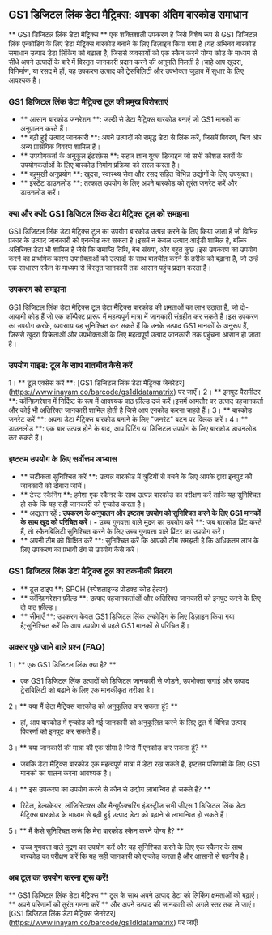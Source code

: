 ## GS1 डिजिटल लिंक डेटा मैट्रिक्स: आपका अंतिम बारकोड समाधान

** GS1 डिजिटल लिंक डेटा मैट्रिक्स ** एक शक्तिशाली उपकरण है जिसे विशेष रूप से GS1 डिजिटल लिंक एन्कोडिंग के लिए डेटा मैट्रिक्स बारकोड बनाने के लिए डिज़ाइन किया गया है।यह अभिनव बारकोड समाधान उत्पाद डेटा लिंकिंग को बढ़ाता है, जिससे व्यवसायों को एक स्कैन करने योग्य कोड के माध्यम से सीधे अपने उत्पादों के बारे में विस्तृत जानकारी प्रदान करने की अनुमति मिलती है।चाहे आप खुदरा, विनिर्माण, या रसद में हों, यह उपकरण उत्पाद की ट्रेसबिलिटी और उपभोक्ता जुड़ाव में सुधार के लिए आवश्यक है।

### GS1 डिजिटल लिंक डेटा मैट्रिक्स टूल की प्रमुख विशेषताएं

- ** आसान बारकोड जनरेशन **: जल्दी से डेटा मैट्रिक्स बारकोड बनाएं जो GS1 मानकों का अनुपालन करते हैं।
- ** बढ़ी हुई उत्पाद जानकारी **: अपने उत्पादों को समृद्ध डेटा से लिंक करें, जिसमें विवरण, चित्र और अन्य प्रासंगिक विवरण शामिल हैं।
- ** उपयोगकर्ता के अनुकूल इंटरफ़ेस **: सहज ज्ञान युक्त डिजाइन जो सभी कौशल स्तरों के उपयोगकर्ताओं के लिए बारकोड निर्माण प्रक्रिया को सरल करता है।
- ** बहुमुखी अनुप्रयोग **: खुदरा, स्वास्थ्य सेवा और रसद सहित विभिन्न उद्योगों के लिए उपयुक्त।
- ** इंस्टेंट डाउनलोड **: तत्काल उपयोग के लिए अपने बारकोड को तुरंत जनरेट करें और डाउनलोड करें।

### क्या और क्यों: GS1 डिजिटल लिंक डेटा मैट्रिक्स टूल को समझना

GS1 डिजिटल लिंक डेटा मैट्रिक्स टूल का उपयोग बारकोड उत्पन्न करने के लिए किया जाता है जो विभिन्न प्रकार के उत्पाद जानकारी को एनकोड कर सकता है।इसमें न केवल उत्पाद आईडी शामिल है, बल्कि अतिरिक्त डेटा भी शामिल है जैसे कि समाप्ति तिथि, बैच संख्या, और बहुत कुछ।इस उपकरण का उपयोग करने का प्राथमिक कारण उपभोक्ताओं को उत्पादों के साथ बातचीत करने के तरीके को बढ़ाना है, जो उन्हें एक साधारण स्कैन के माध्यम से विस्तृत जानकारी तक आसान पहुंच प्रदान करता है।

### उपकरण को समझना

GS1 डिजिटल लिंक डेटा मैट्रिक्स टूल डेटा मैट्रिक्स बारकोड की क्षमताओं का लाभ उठाता है, जो दो-आयामी कोड हैं जो एक कॉम्पैक्ट प्रारूप में महत्वपूर्ण मात्रा में जानकारी संग्रहीत कर सकते हैं।इस उपकरण का उपयोग करके, व्यवसाय यह सुनिश्चित कर सकते हैं कि उनके उत्पाद GS1 मानकों के अनुरूप हैं, जिससे खुदरा विक्रेताओं और उपभोक्ताओं के लिए महत्वपूर्ण उत्पाद जानकारी तक पहुंचना आसान हो जाता है।

### उपयोग गाइड: टूल के साथ बातचीत कैसे करें

1। ** टूल एक्सेस करें **: [GS1 डिजिटल लिंक डेटा मैट्रिक्स जेनरेटर] (https://www.inayam.co/barcode/gs1dldatamatrix) पर जाएँ।
2। ** इनपुट पैरामीटर **: कॉन्फ़िगरेशन में निर्दिष्ट के रूप में आवश्यक पाठ फ़ील्ड दर्ज करें।इसमें आमतौर पर उत्पाद पहचानकर्ता और कोई भी अतिरिक्त जानकारी शामिल होती है जिसे आप एनकोड करना चाहते हैं।
3। ** बारकोड जनरेट करें **: अपना डेटा मैट्रिक्स बारकोड बनाने के लिए "जनरेट" बटन पर क्लिक करें।
4। ** डाउनलोड **: एक बार उत्पन्न होने के बाद, आप प्रिंटिंग या डिजिटल उपयोग के लिए बारकोड डाउनलोड कर सकते हैं।

### इष्टतम उपयोग के लिए सर्वोत्तम अभ्यास

- ** सटीकता सुनिश्चित करें **: उत्पन्न बारकोड में त्रुटियों से बचने के लिए आपके द्वारा इनपुट की जानकारी को दोबारा जांचें।
- ** टेस्ट स्कैनिंग **: हमेशा एक स्कैनर के साथ उत्पन्न बारकोड का परीक्षण करें ताकि यह सुनिश्चित हो सके कि यह सही जानकारी को एन्कोड करता है।
- ** अद्यतन रहें **: उपकरण के अनुपालन और इष्टतम उपयोग को सुनिश्चित करने के लिए GS1 मानकों के साथ खुद को परिचित करें।
-** उच्च गुणवत्ता वाले मुद्रण का उपयोग करें **: जब बारकोड प्रिंट करते हैं, तो स्कैनबिलिटी सुनिश्चित करने के लिए उच्च गुणवत्ता वाले प्रिंटर का उपयोग करें।
- ** अपनी टीम को शिक्षित करें **: सुनिश्चित करें कि आपकी टीम समझती है कि अधिकतम लाभ के लिए उपकरण का प्रभावी ढंग से उपयोग कैसे करें।

### GS1 डिजिटल लिंक डेटा मैट्रिक्स टूल का तकनीकी विवरण

- ** टूल टाइप **: SPCH (स्पेशलाइज्ड प्रोडक्ट कोड हेल्पर)
- ** कॉन्फ़िगरेशन फ़ील्ड **: उत्पाद पहचानकर्ताओं और अतिरिक्त जानकारी को इनपुट करने के लिए दो पाठ फ़ील्ड।
- ** सीमाएँ **: उपकरण केवल GS1 डिजिटल लिंक एन्कोडिंग के लिए डिज़ाइन किया गया है;सुनिश्चित करें कि आप उपयोग से पहले GS1 मानकों से परिचित हैं।

### अक्सर पूछे जाने वाले प्रश्न (FAQ)

1। ** एक GS1 डिजिटल लिंक क्या है? **
- एक GS1 डिजिटल लिंक उत्पादों को डिजिटल जानकारी से जोड़ने, उपभोक्ता सगाई और उत्पाद ट्रेसबिलिटी को बढ़ाने के लिए एक मानकीकृत तरीका है।

2। ** क्या मैं डेटा मैट्रिक्स बारकोड को अनुकूलित कर सकता हूं? **
- हां, आप बारकोड में एन्कोड की गई जानकारी को अनुकूलित करने के लिए टूल में विभिन्न उत्पाद विवरणों को इनपुट कर सकते हैं।

3। ** क्या जानकारी की मात्रा की एक सीमा है जिसे मैं एनकोड कर सकता हूं? **
- जबकि डेटा मैट्रिक्स बारकोड एक महत्वपूर्ण मात्रा में डेटा रख सकते हैं, इष्टतम परिणामों के लिए GS1 मानकों का पालन करना आवश्यक है।

4। ** इस उपकरण का उपयोग करने से कौन से उद्योग लाभान्वित हो सकते हैं? **
- रिटेल, हेल्थकेयर, लॉजिस्टिक्स और मैन्युफैक्चरिंग इंडस्ट्रीज सभी जीएस 1 डिजिटल लिंक डेटा मैट्रिक्स बारकोड के माध्यम से बढ़ी हुई उत्पाद डेटा को बढ़ाने से लाभान्वित हो सकते हैं।

5। ** मैं कैसे सुनिश्चित करूं कि मेरा बारकोड स्कैन करने योग्य है? **
- उच्च गुणवत्ता वाले मुद्रण का उपयोग करें और यह सुनिश्चित करने के लिए एक स्कैनर के साथ बारकोड का परीक्षण करें कि यह सही जानकारी को एन्कोड करता है और आसानी से पठनीय है।

### अब टूल का उपयोग करना शुरू करें!

** GS1 डिजिटल लिंक डेटा मैट्रिक्स ** टूल के साथ अपने उत्पाद डेटा को लिंकिंग क्षमताओं को बढ़ाएं।** अपने परिणामों की तुरंत गणना करें ** और अपने उत्पाद की जानकारी को अगले स्तर तक ले जाएं।[GS1 डिजिटल लिंक डेटा मैट्रिक्स जेनरेटर] (https://www.inayam.co/barcode/gs1dldatamatrix) पर जाएँ!